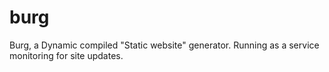 # burg
Burg, a Dynamic compiled "Static website" generator. Running as a service monitoring for site updates.
